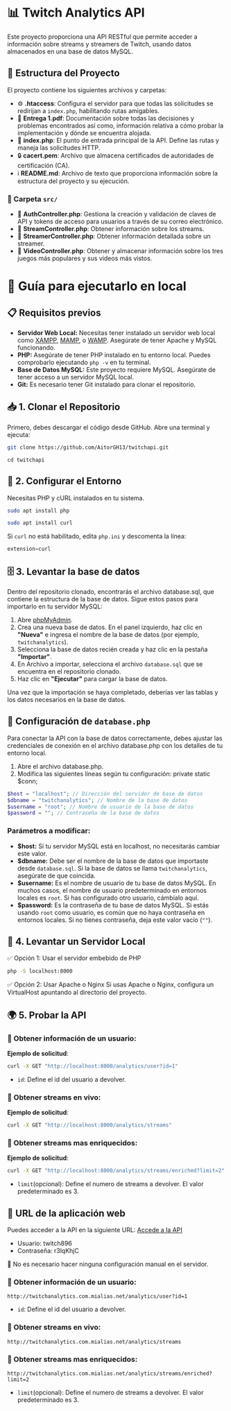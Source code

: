 # 📊 Twitch Analytics API

Este proyecto proporciona una API RESTful que permite acceder a información sobre streams y streamers de Twitch, usando datos almacenados en una base de datos MySQL.

## 📂 Estructura del Proyecto

El proyecto contiene los siguientes archivos y carpetas:

- ⚙️ **.htaccess**: Configura el servidor para que todas las solicitudes se redirijan a `index.php`, habilitando rutas amigables.
- 📄 **Entrega 1.pdf**:  Documentación sobre todas las decisiones y problemas encontrados así como, información relativa a cómo probar la implementación y dónde se encuentra alojada.
- 🐘 **index.php**: El punto de entrada principal de la API. Define las rutas y maneja las solicitudes HTTP.
- 🔒 **cacert.pem**: Archivo que almacena certificados de autoridades de certificación (CA).
- ℹ️ **README.md**: Archivo de texto que proporciona información sobre la estructura del proyecto y su ejecución.
### 📁 Carpeta `src/`
- 🐘 **AuthController.php**: Gestiona la creación y validación de claves de API y tokens de acceso para usuarios a través de su correo electrónico.
- 🐘 **StreamController.php**: Obtener información sobre los streams.
- 🐘 **StreamerController.php**: Obtener información detallada sobre un streamer.
- 🐘 **VideoController.php**: Obtener y almacenar información sobre los tres juegos más populares y sus videos más vistos.
  
# 📌 Guía para ejecutarlo en local
## 📋 Requisitos previos
- **Servidor Web Local:** Necesitas tener instalado un servidor web local como [XAMPP](https://www.apachefriends.org/es/index.html), [MAMP](https://www.mamp.info/en/downloads/), o [WAMP](https://www.wampserver.com/en/). Asegúrate de tener Apache y MySQL funcionando.
- **PHP:** Asegúrate de tener PHP instalado en tu entorno local. Puedes comprobarlo ejecutando `php -v` en tu terminal.
- **Base de Datos MySQL:** Este proyecto requiere MySQL. Asegúrate de tener acceso a un servidor MySQL local.
- **Git:** Es necesario tener Git instalado para clonar el repositorio.
## 📥 1. Clonar el Repositorio

Primero, debes descargar el código desde GitHub. Abre una terminal y ejecuta:

```bash
git clone https://github.com/AitorGH13/twitchapi.git
```
```bsh
cd twitchapi
```
## 🔧 2. Configurar el Entorno

Necesitas PHP y cURL instalados en tu sistema. 

```bash
sudo apt install php
```
```bash
sudo apt install curl
```
Si `curl` no está habilitado, edita `php.ini` y descomenta la línea:

```php
extension=curl
```
## 🗄️ 3. Levantar la base de datos
Dentro del repositorio clonado, encontrarás el archivo database.sql, que contiene la estructura de la base de datos. Sigue estos pasos para importarlo en tu servidor MySQL:
1. Abre [phpMyAdmin](https://www.phpmyadmin.net/).
2. Crea una nueva base de datos. En el panel izquierdo, haz clic en **"Nueva"** e ingresa el nombre de la base de datos (por ejemplo, `twitchanalytics`).
3. Selecciona la base de datos recién creada y haz clic en la pestaña **"Importar"**.
4. En Archivo a importar, selecciona el archivo `database.sql` que se encuentra en el repositorio clonado.
5. Haz clic en **"Ejecutar"** para cargar la base de datos.
   
Una vez que la importación se haya completado, deberías ver las tablas y los datos necesarios en la base de datos.

## 🔧 Configuración de `database.php`
Para conectar la API con la base de datos correctamente, debes ajustar las credenciales de conexión en el archivo database.php con los detalles de tu entorno local.
1. Abre el archivo database.php.
2. Modifica las siguientes líneas según tu configuración:
private static $conn;
```php
$host = "localhost"; // Dirección del servidor de base de datos
$dbname = "twitchanalytics"; // Nombre de la base de datos
$username = "root"; // Nombre de usuario de la base de datos
$password = ""; // Contraseña de la base de datos
```
### Parámetros a modificar:
- **$host:** Si tu servidor MySQL está en localhost, no necesitarás cambiar este valor.
- **$dbname:** Debe ser el nombre de la base de datos que importaste desde `database.sql`. Si la base de datos se llama `twitchanalytics`, asegúrate de que coincida.
- **$username:** Es el nombre de usuario de tu base de datos MySQL. En muchos casos, el nombre de usuario predeterminado en entornos locales es `root`. Si has configurado otro usuario, cámbialo aquí.
- **$password:** Es la contraseña de tu base de datos MySQL. Si estás usando `root` como usuario, es común que no haya contraseña en entornos locales. Si no tienes contraseña, deja este valor vacío (`""`).

## 🚀 4. Levantar un Servidor Local 
✅ Opción 1: Usar el servidor embebido de PHP
```bash
php -S localhost:8000
```
✅ Opción 2: Usar Apache o Nginx
Si usas Apache o Nginx, configura un VirtualHost apuntando al directorio del proyecto.


## 🌍 5. Probar la API
### 🔹 Obtener información de un usuario:

**Ejemplo de solicitud**:  
```bash
curl -X GET "http://localhost:8000/analytics/user?id=1"
```
+ `id`: Define el id del usuario a devolver.
### 🔹 Obtener streams en vivo:  

**Ejemplo de solicitud**: 
```bash
curl -X GET "http://localhost:8000/analytics/streams"
```
### 🔹 Obtener streams mas enriquecidos: 
**Ejemplo de solicitud**: 
```bash
curl -X GET "http://localhost:8000/analytics/streams/enriched?limit=2"
```
+ `limit`(opcional): Define el numero de streams a devolver. El valor predeterminado es 3.
## 🔗 URL de la aplicación web

Puedes acceder a la API en la siguiente URL: [Accede a la API](http://twitchanalytics.com.mialias.net/)
- Usuario: twitch896
- Contraseña: r3lqKhjC
  
💬 No es necesario hacer ninguna configuración manual en el servidor. 

### 🔹 Obtener información de un usuario:
```
http://twitchanalytics.com.mialias.net/analytics/user?id=1
```
+ `id`: Define el id del usuario a devolver. 
### 🔹 Obtener streams en vivo:  
```
http://twitchanalytics.com.mialias.net/analytics/streams
```
### 🔹 Obtener streams mas enriquecidos:
```
http://twitchanalytics.com.mialias.net/analytics/streams/enriched?limit=2
```
+ `limit`(opcional): Define el numero de streams a devolver. El valor predeterminado es 3.
